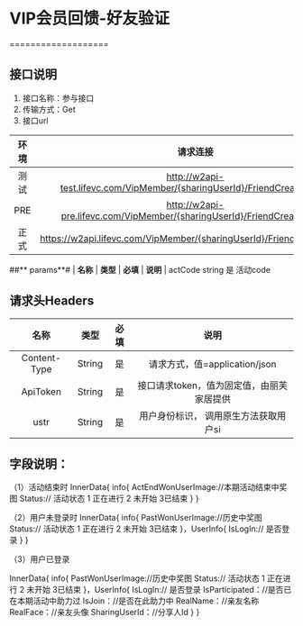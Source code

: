 # VIP会员回馈-好友验证
===================
## **接口说明**

1. 接口名称：参与接口
3. 传输方式：Get
3. 接口url

| **环境** | **请求连接** | **说明** |
| :-------: | :----------: | :---: |
| 测试|http://w2api-test.lifevc.com/VipMember/{sharingUserId}/FriendCreateCheck  | 
| PRE|http://w2api-pre.lifevc.com/VipMember/{sharingUserId}/FriendCreateCheck    |  
| 正式|https://w2api.lifevc.com/VipMember/{sharingUserId}/FriendCreateCheck   |


##** params**#
| **名称** | **类型** | **必填** | **说明** |
  actCode	string		是			活动code


## **请求头Headers**

| **名称** | **类型** | **必填** | **说明** |
| :-------: 	 | :----: | :------:  | :---: |
| Content-Type    	 | String |  是    | 请求方式，值=application/json
| ApiToken    	 | String |  是    | 接口请求token，值为固定值，由丽芙家居提供
| ustr    	 | String |  是    | 用户身份标识， 调用原生方法获取用户si


## **字段说明：**
（1）活动结束时
InnerData{
	info{
		ActEndWonUserImage://本期活动结束中奖图
		Status:// 活动状态 1 正在进行 2 未开始 3已结束
	}
}


（2）用户未登录时
InnerData{
	info{
		PastWonUserImage://历史中奖图
		Status:// 活动状态 1 正在进行 2 未开始 3已结束
	}，UserInfo{
		IsLogIn:// 是否登录
	}
}

（3）用户已登录

InnerData{
	info{
		PastWonUserImage://历史中奖图
		Status:// 活动状态 1 正在进行 2 未开始 3已结束
	}，UserInfo{
		IsLogIn:// 是否登录
		IsParticipated：//是否已在本期活动中助力过
		IsJoin：//是否在此助力中
		RealName：//亲友名称
		RealFace：//亲友头像
		SharingUserId：//分享人Id
	}
}


